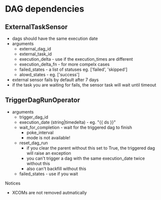 # DAG dependencies

## ExternalTaskSensor

- dags should have the same execution date
- arguments
    - external_dag_id
    - external_task_id
    - execution_delta - use if the execution_times are different
    - execution_delta_fn - for more compelx cases
    - failed_states - a list of statuses eg. ['failed', 'skipped']
    - alowd_states - eg. ['success']
- external sensor fails by default after 7 days
- if the task you are waiting for fails, the sensor task will wait until timeout

## TriggerDagRunOperator
- arguments
    - trigger_dag_id
    - execution_date (string|timedelta) - eg. "{{ ds }}"
    - wait_for_completion - wait for the triggered dag to finish
        - poke_interval
        - mode is not available!
    - reset_dag_run
        - if you clear the parent without this set to True, the triggered dag will raise an exception
        - you can't trigger a dag with the same execution_date twice without this
        - also can't backfill without this
    - failed_states - use if you wait

    


Notices
- XCOMs are not removed autmatically
